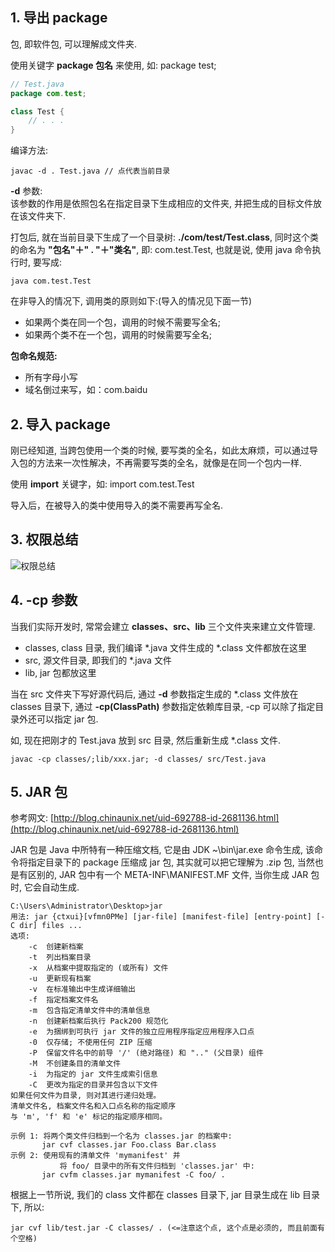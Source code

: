 ## 1. 导出 package
包, 即软件包, 可以理解成文件夹.

使用关键字 __package 包名__ 来使用, 如: package test;

```java
// Test.java
package com.test;

class Test {
    // . . .
}
```

编译方法:

```
javac -d . Test.java // 点代表当前目录
```

__-d__ 参数:<br>
该参数的作用是依照包名在指定目录下生成相应的文件夹, 并把生成的目标文件放在该文件夹下.

打包后, 就在当前目录下生成了一个目录树: __./com/test/Test.class__, 同时这个类的命名为 __"包名"＋" . "＋"类名"__, 即: com.test.Test, 也就是说, 使用 java 命令执行时, 要写成:

```
java com.test.Test
```

在非导入的情况下, 调用类的原则如下:(导入的情况见下面一节)

- 如果两个类在同一个包，调用的时候不需要写全名;
- 如果两个类不在一个包，调用的时候需要写全名;

__包命名规范:__

- 所有字母小写
- 域名倒过来写，如：com.baidu

## 2. 导入 package
刚已经知道, 当跨包使用一个类的时候, 要写类的全名，如此太麻烦，可以通过导入包的方法来一次性解决，不再需要写类的全名，就像是在同一个包内一样.

使用 __import__ 关键字，如: import com.test.Test

导入后，在被导入的类中使用导入的类不需要再写全名.

## 3. 权限总结
![权限总结](http://i61.tinypic.com/5p52lf.jpg)

## 4. -cp 参数
当我们实际开发时, 常常会建立 __classes、src、lib__ 三个文件夹来建立文件管理.

- classes, class 目录, 我们编译 \*.java 文件生成的 \*.class 文件都放在这里
- src, 源文件目录, 即我们的 \*.java 文件
- lib, jar 包都放这里

当在 src 文件夹下写好源代码后, 通过 __-d__ 参数指定生成的 \*.class 文件放在 classes 目录下, 通过 __-cp(ClassPath)__ 参数指定依赖库目录, -cp 可以除了指定目录外还可以指定 jar 包.

如, 现在把刚才的 Test.java 放到 src 目录, 然后重新生成 \*.class 文件.

```
javac -cp classes/;lib/xxx.jar; -d classes/ src/Test.java
```

## 5. JAR 包
参考网文: [http://blog.chinaunix.net/uid-692788-id-2681136.html](http://blog.chinaunix.net/uid-692788-id-2681136.html)

JAR 包是 Java 中所特有一种压缩文档, 它是由 JDK ~\bin\jar.exe 命令生成, 该命令将指定目录下的 package 压缩成 jar 包, 其实就可以把它理解为 .zip 包, 当然也是有区别的, JAR 包中有一个 META-INF\MANIFEST.MF 文件, 当你生成 JAR 包时, 它会自动生成.

```
C:\Users\Administrator\Desktop>jar
用法: jar {ctxui}[vfmn0PMe] [jar-file] [manifest-file] [entry-point] [-C dir] files ...
选项:
    -c  创建新档案
    -t  列出档案目录
    -x  从档案中提取指定的 (或所有) 文件
    -u  更新现有档案
    -v  在标准输出中生成详细输出
    -f  指定档案文件名
    -m  包含指定清单文件中的清单信息
    -n  创建新档案后执行 Pack200 规范化
    -e  为捆绑到可执行 jar 文件的独立应用程序指定应用程序入口点
    -0  仅存储; 不使用任何 ZIP 压缩
    -P  保留文件名中的前导 '/' (绝对路径) 和 ".." (父目录) 组件
    -M  不创建条目的清单文件
    -i  为指定的 jar 文件生成索引信息
    -C  更改为指定的目录并包含以下文件
如果任何文件为目录, 则对其进行递归处理。
清单文件名, 档案文件名和入口点名称的指定顺序
与 'm', 'f' 和 'e' 标记的指定顺序相同。

示例 1: 将两个类文件归档到一个名为 classes.jar 的档案中:
       jar cvf classes.jar Foo.class Bar.class
示例 2: 使用现有的清单文件 'mymanifest' 并
           将 foo/ 目录中的所有文件归档到 'classes.jar' 中:
       jar cvfm classes.jar mymanifest -C foo/ .
```

根据上一节所说, 我们的 class 文件都在 classes 目录下, jar 目录生成在 lib 目录下, 所以:

```
jar cvf lib/test.jar -C classes/ . (<=注意这个点, 这个点是必须的, 而且前面有个空格)
```
